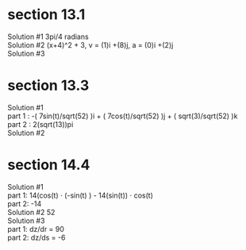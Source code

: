 # section 13.1
Solution #1 3pi/4 radians<br>
Solution #2 (x+4)^2 + 3, v = (1)i +(8)j, a = (0)i +(2)j<br>
Solution #3 

# section 13.3 
Solution #1<br>
part 1 : -( 7sin(t)/sqrt(52) )i + ( 7cos(t)/sqrt(52) )j + ( sqrt(3)/sqrt(52) )k<br>
part 2 : 2(sqrt(13))pi
<br>
Solution #2 

# section 14.4
Solution #1<br>
part 1: 14(cos(t) ⋅ (-sin(t) ) - 14(sin(t)) ⋅ cos(t)<br>
part 2: -14<br>
Solution #2 52<br>
Solution #3 <br>
part 1: dz/dr = 90<br>
part 2: dz/ds = -6 <br>
